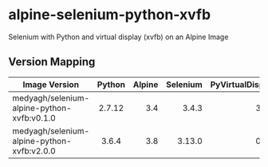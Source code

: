 # alpine-selenium-python-xvfb
Selenium with Python and virtual display (xvfb) on an Alpine Image


## Version Mapping

| Image Version       | Python            | Alpine  | Selenium |  PyVirtualDisplay | EasyProcess|
| ------------- |:-------------:| -----:| -----:| -----:| -----:|
| medyagh/selenium-alpine-python-xvfb:v0.1.0      | 2.7.12 | 3.4 | 3.4.3 | 3.4.3 | 0.2.3
| medyagh/selenium-alpine-python-xvfb:v2.0.0      | 3.6.4 | 3.8 | 3.13.0 | 0.2.1 | 0.2.3

